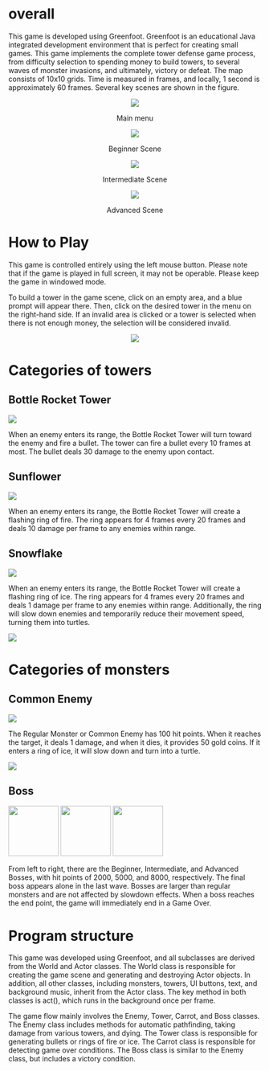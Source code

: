 # overall
This game is developed using Greenfoot. Greenfoot is an educational Java integrated development environment that is perfect for creating small games. This game implements the complete tower defense game process, from difficulty selection to spending money to build towers, to several waves of monster invasions, and ultimately, victory or defeat. The map consists of 10x10 grids. Time is measured in frames, and locally, 1 second is approximately 60 frames. Several key scenes are shown in the figure.

<p align="center">
  <img src="md/开始画面.jpg" />
  <center>Main menu</center>
</p>

<p align="center">
  <img src="md/初级场景.jpg" />
  <center>Beginner Scene</center>
</p>



<p align="center">
  <img src="md/中级场景.jpg" />
  <center>Intermediate Scene</center>
</p>

<p align="center">
  <img src="md/高级场景.jpg" />
  <center>Advanced Scene</center>
</p>

# How to Play
This game is controlled entirely using the left mouse button. Please note that if the game is played in full screen, it may not be operable. Please keep the game in windowed mode.

To build a tower in the game scene, click on an empty area, and a blue prompt will appear there. Then, click on the desired tower in the menu on the right-hand side. If an invalid area is clicked or a tower is selected when there is not enough money, the selection will be considered invalid.
<p align="center">
  <img src="md/游戏中.jpg" />
</p>

# Categories of towers
## Bottle Rocket Tower

<p align="left">
  <img src="md/瓶子炮.jpg" />
</p>
When an enemy enters its range, the Bottle Rocket Tower will turn toward the enemy and fire a bullet. The tower can fire a bullet every 10 frames at most. The bullet deals 30 damage to the enemy upon contact.

## Sunflower
<p align="left">
  <img src="md/太阳花.jpg" />
</p>
When an enemy enters its range, the Bottle Rocket Tower will create a flashing ring of fire. The ring appears for 4 frames every 20 frames and deals 10 damage per frame to any enemies within range.

## Snowflake
<p align="left">
  <img src="md/雪花.jpg" />
</p>
When an enemy enters its range, the Bottle Rocket Tower will create a flashing ring of ice. The ring appears for 4 frames every 20 frames and deals 1 damage per frame to any enemies within range. Additionally, the ring will slow down enemies and temporarily reduce their movement speed, turning them into turtles.
<p align="left">
  <img src="md/游戏中2.jpg" />
</p>

# Categories of monsters
## Common Enemy
<p align="left">
  <img src="md/普通怪物.jpg" />
</p>
The Regular Monster or Common Enemy has 100 hit points. When it reaches the target, it deals 1 damage, and when it dies, it provides 50 gold coins. If it enters a ring of ice, it will slow down and turn into a turtle.
<p align="left">
  <img src="md/乌龟.jpg" />
</p>

## Boss
<p float="left">
  <img src="md/boss1.jpg" width="100" />
  <img src="md/boss2.jpg" width="100" />
  <img src="md/boss3.jpg" width="100" />
</p>
From left to right, there are the Beginner, Intermediate, and Advanced Bosses, with hit points of 2000, 5000, and 8000, respectively. The final boss appears alone in the last wave. Bosses are larger than regular monsters and are not affected by slowdown effects. When a boss reaches the end point, the game will immediately end in a Game Over.

# Program structure

This game was developed using Greenfoot, and all subclasses are derived from the World and Actor classes. The World class is responsible for creating the game scene and generating and destroying Actor objects. In addition, all other classes, including monsters, towers, UI buttons, text, and background music, inherit from the Actor class. The key method in both classes is act(), which runs in the background once per frame.

The game flow mainly involves the Enemy, Tower, Carrot, and Boss classes. 
The Enemy class includes methods for automatic pathfinding, taking damage from various towers, and dying. 
The Tower class is responsible for generating bullets or rings of fire or ice. 
The Carrot class is responsible for detecting game over conditions. 
The Boss class is similar to the Enemy class, but includes a victory condition.
